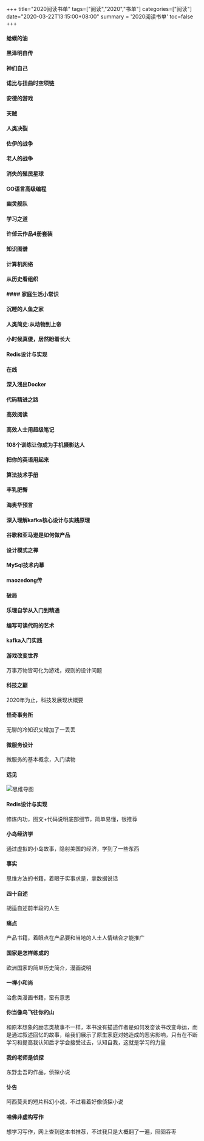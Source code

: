+++
title="2020阅读书单"
tags=["阅读","2020","书单"]
categories=["阅读"]
date="2020-03-22T13:15:00+08:00"
summary = '2020阅读书单'
toc=false
+++

#### 蛤蟆的油

#### 黑泽明自传

#### 神们自己

#### 诺比与扭曲时空项链

#### 安德的游戏

#### 天贼

#### 人类决裂

#### 佐伊的战争

#### 老人的战争

#### 消失的殖民星球

#### GO语言高级编程

#### 幽灵舰队

#### 学习之道

#### 许倬云作品4册套装

#### 知识图谱

#### 计算机网络

#### 从历史看组织

#### #### 家庭生活小常识

#### 沉睡的人鱼之家

#### 人类简史:从动物到上帝

#### 小时候真傻，居然盼着长大

#### Redis设计与实现

#### 在线

#### 深入浅出Docker

#### 代码精进之路

#### 高效阅读

#### 高效人士用超级笔记

#### 108个训练让你成为手机摄影达人

#### 把你的英语用起来

#### 算法技术手册

#### 丰乳肥臀

#### 海奥华预言

#### 深入理解kafka核心设计与实践原理

#### 谷歌和亚马逊是如何做产品

#### 设计模式之禅

#### MySql技术内幕

#### maozedong传

#### 破局

#### 乐理自学从入门到精通

#### 编写可读代码的艺术

#### kafka入门实践

#### 游戏改变世界

万事万物皆可化为游戏，规则的设计问题

#### 科技之巅

2020年为止，科技发展现状概要

#### 怪奇事务所

无聊的冷知识又增加了一丢丢

#### 微服务设计

微服务的基本概念，入门读物

#### **远见**

![思维导图](https://img2020.cnblogs.com/blog/1780187/202005/1780187-20200515104137711-1031930802.jpg)

#### **Redis设计与实现**

修炼内功，图文+代码说明底部细节，简单易懂，很推荐

#### **小岛经济学**

通过虚拟的小岛故事，隐射美国的经济，学到了一些东西

#### **事实**

思维方法的书籍，着眼于实事求是，拿数据说话

#### **四十自述**

胡适自述前半段的人生

#### **痛点**

产品书籍，着眼点在产品要和当地的人土人情结合才能推广

#### **国家是怎样练成的**

欧洲国家的简单历史简介，漫画说明

#### **一禅小和尚**

治愈类漫画书籍，蛮有意思

#### **你当像鸟飞往你的山**

和原本想象的励志类故事不一样，本书没有描述作者是如何发奋读书改变命运，而是通过叙述回忆的故事，给我们展示了原生家庭对她造成的恶劣影响，只有在不断学习和提高我认知后才学会接受过去，认知自我，这就是学习的力量

#### **我的老师是侦探**

东野圭吾的作品，侦探小说

#### **讣告**

阿西莫夫的短片科幻小说，不过看着好像侦探小说

#### **哈佛非虚构写作**

想学习写作，网上查到这本书推荐，不过我只是大概翻了一遍，囫囵吞枣

